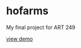 # hofarms
My final project for ART 249

[view demo](https://johndoenma.github.io/hofarms/ "view demo")

